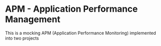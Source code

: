 # APM - Application Performance Management

This is a mocking APM (Application Performance Monitoring) implemented into two projects

